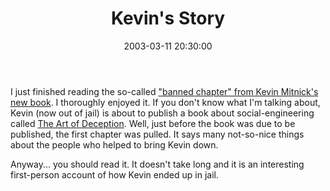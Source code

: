 ﻿---
layout: post
title: "Kevin's Story"
comments: false
date: 2003-03-11 20:30:00
updated: 2004-05-05 14:40:00
categories:
 - Technology
subtext-id: 6ee99809-ebaf-4c12-8705-c6f47a9c1629
alias: /blog/Kevins-Story.aspx
---


I just finished reading the so-called ["banned chapter" from Kevin Mitnick's new book](http://www.iggyz.com/KevinMitnick.html). I thoroughly enjoyed it. If you don't know what I'm talking about, Kevin (now out of jail) is about to publish a book about social-engineering called [The Art of Deception](http://www.amazon.com/exec/obidos/ASIN/0471237124/peterprovosto-20). Well, just before the book was due to be published, the first chapter was pulled. It says many not-so-nice things about the people who helped to bring Kevin down.

Anyway... you should read it. It doesn't take long and it is an interesting first-person account of how Kevin ended up in jail.
